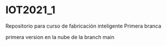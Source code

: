 # IOT2021_1
Repositorio para curso de fabricación inteligente
Primera branca

primera version en la nube de la branch main